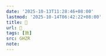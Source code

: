 ```yaml
---
date: '2025-10-13T11:28:46+08:00'
lastmod: '2025-10-14T06:42:22+08:00'
title: 󰞩
url: 󰞩
tags: [敦]
src: GHZR
note:
---
```

